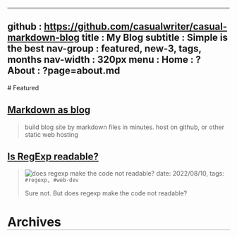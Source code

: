 -----------------------------------------------------------------------------
github     : https://github.com/casualwriter/casual-markdown-blog
title      : My Blog 
subtitle   : Simple is the best
nav-group  : featured, new-3, tags, months
nav-width  : 320px
menu       : 
   Home    : ?
   About   : ?page=about.md
-----------------------------------------------------------------------------
<style comment="show nav at right">
#header { xbackground: linear-gradient(to bottom right, #06c, #fc0); }
#left-panel  { right:0; left:auto; width: {{nav-width}} }
#right-panel { left:0; border-right:1px solid grey; right:calc({{nav-width}} + 20px) }
h1 { border-bottom:1px dotted grey }
.nav-post a  { color: teal }
.nav-tag  a  { color: #06c }
.nav-month a { color: grey }
.post-date   { font-size:10px; font-weight:400; color:#aaa }
.post-title  { font-size:16px; }
.post-tags   { left-margin:20px; padding:4px; font-size:10px; color:green; font-weight:400 }
</style>

<div id="md-post">
# Featured

## [Markdown as blog](20220820-markdown-as-blog.md)
> build blog site by markdown files in minutes.
> host on github, or other static web hosting  

## [Is RegExp readable?](20220810-is-regexp-readable.md)
> ![does regexp make the code not readable?](campo03.jpg)
> date: 2022/08/10, tags: `#regexp, #web-dev`
> 
> Sure not. But does regexp make the code not readable?


# Archives

</div>
